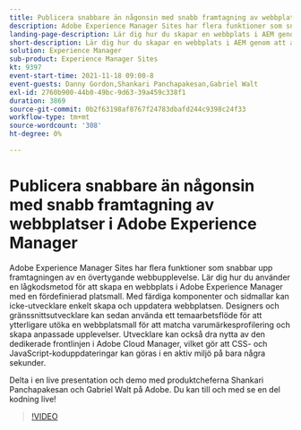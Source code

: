 ```yaml
---
title: Publicera snabbare än någonsin med snabb framtagning av webbplatser i Adobe Experience Manager
description: Adobe Experience Manager Sites har flera funktioner som snabbar upp framtagningen av en övertygande webbupplevelse. Lär dig hur du använder en lågkodsmetod för att skapa en webbplats i Adobe Experience Manager med en fördefinierad platsmall. Med färdiga komponenter och sidmallar kan icke-utvecklare enkelt skapa och uppdatera webbplatsen. Designers och gränssnittsutvecklare kan sedan använda ett temaarbetsflöde för att ytterligare utöka en webbplatsmall för att matcha varumärkesprofilering och skapa anpassade upplevelser. Utvecklare kan också dra nytta av den dedikerade frontlinjen i Adobe Cloud Manager, vilket gör att CSS- och JavaScript-koduppdateringar kan göras i en aktiv miljö på bara några sekunder.
landing-page-description: Lär dig hur du skapar en webbplats i AEM genom att använda en fördefinierad webbplatsmall, som gör att icke-utvecklare enkelt kan skapa och uppdatera webbplatsen.
short-description: Lär dig hur du skapar en webbplats i AEM genom att använda en fördefinierad webbplatsmall, som gör att icke-utvecklare enkelt kan skapa och uppdatera webbplatsen.
solution: Experience Manager
sub-product: Experience Manager Sites
kt: 9397
event-start-time: 2021-11-18 09:00-8
event-guests: Danny Gordon,Shankari Panchapakesan,Gabriel Walt
exl-id: 2760b900-44b0-49bc-9d63-39a459c338f1
duration: 3869
source-git-commit: 0b2f63198af8767f24783dbafd244c9398c24f33
workflow-type: tm+mt
source-wordcount: '308'
ht-degree: 0%

---
```


# Publicera snabbare än någonsin med snabb framtagning av webbplatser i Adobe Experience Manager

Adobe Experience Manager Sites har flera funktioner som snabbar upp framtagningen av en övertygande webbupplevelse. Lär dig hur du använder en lågkodsmetod för att skapa en webbplats i Adobe Experience Manager med en fördefinierad platsmall. Med färdiga komponenter och sidmallar kan icke-utvecklare enkelt skapa och uppdatera webbplatsen. Designers och gränssnittsutvecklare kan sedan använda ett temaarbetsflöde för att ytterligare utöka en webbplatsmall för att matcha varumärkesprofilering och skapa anpassade upplevelser. Utvecklare kan också dra nytta av den dedikerade frontlinjen i Adobe Cloud Manager, vilket gör att CSS- och JavaScript-koduppdateringar kan göras i en aktiv miljö på bara några sekunder.

Delta i en live presentation och demo med produktcheferna Shankari Panchapakesan och Gabriel Walt på Adobe. Du kan till och med se en del kodning live!

>[!VIDEO](https://video.tv.adobe.com/v/338798/?quality=12&learn=on)

